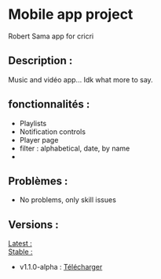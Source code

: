 # Mobile app project
Robert Sama app for cricri  

## Description :  
Music and vidéo app...
Idk what more to say.

## fonctionnalités :  
- Playlists
- Notification controls
- Player page
- filter : alphabetical, date, by name
- 

## Problèmes :  
- No problems, only skill issues

## Versions :  
<u>Latest :</u>  
<u>Stable :</u>  
- v1.1.0-alpha : [Télécharger](https://github.com/Robert-Sama/zik/releases/tag/v1.0.0/app-release.apk)
